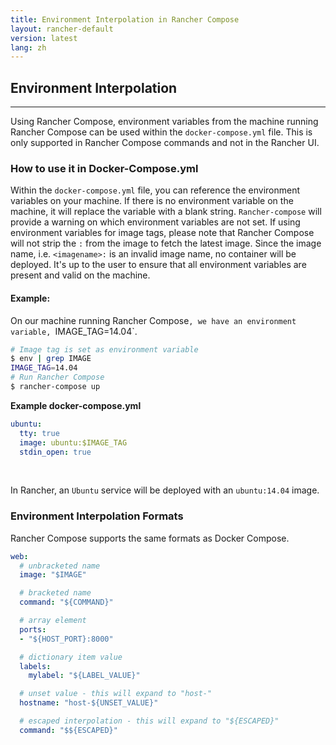 ```yaml
---
title: Environment Interpolation in Rancher Compose
layout: rancher-default
version: latest
lang: zh
---
```


## Environment Interpolation 
---

Using Rancher Compose, environment variables from the machine running Rancher Compose can be used within the `docker-compose.yml` file. This is only supported in Rancher Compose commands and not in the Rancher UI.  

### How to use it in Docker-Compose.yml

Within the `docker-compose.yml` file, you can reference the environment variables on your machine. If there is no environment variable on the machine, it will replace the variable with a blank string. `Rancher-compose` will provide a warning on which environment variables are not set.  If using environment variables for image tags, please note that Rancher Compose will not strip the `:` from the image to fetch the latest image. Since the image name, i.e. `<imagename>:` is an invalid image name, no container will be deployed. It's up to the user to ensure that all environment variables are present and valid on the machine. 

#### Example:

On our machine running Rancher Compose`, we have an environment variable, `IMAGE_TAG=14.04`. 

```bash
# Image tag is set as environment variable
$ env | grep IMAGE
IMAGE_TAG=14.04
# Run Rancher Compose
$ rancher-compose up
```

**Example docker-compose.yml**

```yaml
ubuntu:
  tty: true
  image: ubuntu:$IMAGE_TAG
  stdin_open: true
```

<br>

In Rancher, an `Ubuntu` service will be deployed with an `ubuntu:14.04` image. 

### Environment Interpolation Formats

Rancher Compose supports the same formats as Docker Compose. 

```yaml
web:
  # unbracketed name
  image: "$IMAGE"

  # bracketed name
  command: "${COMMAND}"

  # array element
  ports:
  - "${HOST_PORT}:8000"

  # dictionary item value 
  labels:
    mylabel: "${LABEL_VALUE}"

  # unset value - this will expand to "host-"
  hostname: "host-${UNSET_VALUE}"

  # escaped interpolation - this will expand to "${ESCAPED}"
  command: "$${ESCAPED}"
```